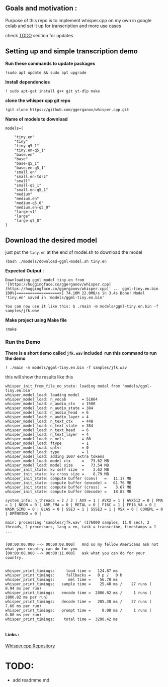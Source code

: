 
## Goals and motivation : 
Purpose of this repo is to implement whisper.cpp on my own in google colab and set it up for transcription and more use cases 

check  [TODO](#TODO) section for updates 


## Setting up and simple transcription demo

**Run these commands to update packages**
```
!sudo apt update && sudo apt upgrade
```

**Install dependencies**


```
! sudo apt-get install g++ git yt-dlp make
```

**clone the whisper.cpp git repo**

```
!git clone https://github.com/ggerganov/whisper.cpp.git
```
**Name of models to download**

```
models=(

    "tiny.en"
    "tiny"
    "tiny-q5_1"
    "tiny.en-q5_1"
    "base.en"
    "base"
    "base-q5_1"
    "base.en-q5_1"
    "small.en"
    "small.en-tdrz"
    "small"
    "small-q5_1"
    "small.en-q5_1"
    "medium"
    "medium.en"
    "medium-q5_0"
    "medium.en-q5_0"
    "large-v1"
    "large"
    "large-q5_0"
)
```
## Download the desired model 

just put the ``tiny.en`` at the  end of model.sh to download the model

```
!bash ./models/download-ggml-model.sh tiny.en
```

**Expected  Output :**

 ```
 Downloading ggml model tiny.en from '[https://huggingface.co/ggerganov/whisper.cpp](https://huggingface.co/ggerganov/whisper.cpp)' ... ggml-tiny.en.bin 100%[===================>] 74.10M 22.0MB/s in 3.4s Done! Model 'tiny.en' saved in 'models/ggml-tiny.en.bin' 
 
 You can now use it like this: $ ./main -m models/ggml-tiny.en.bin -f samples/jfk.wav
```


**Make project using Make file**
```
!make
```
### Run the Demo
**There is a short demo called `jfk.wav` included  run this command to run the demo**

```
! ./main -m models/ggml-tiny.en.bin -f samples/jfk.wav
```

this will show the results like this  
```
whisper_init_from_file_no_state: loading model from 'models/ggml-tiny.en.bin'
whisper_model_load: loading model
whisper_model_load: n_vocab       = 51864
whisper_model_load: n_audio_ctx   = 1500
whisper_model_load: n_audio_state = 384
whisper_model_load: n_audio_head  = 6
whisper_model_load: n_audio_layer = 4
whisper_model_load: n_text_ctx    = 448
whisper_model_load: n_text_state  = 384
whisper_model_load: n_text_head   = 6
whisper_model_load: n_text_layer  = 4
whisper_model_load: n_mels        = 80
whisper_model_load: ftype         = 1
whisper_model_load: qntvr         = 0
whisper_model_load: type          = 1
whisper_model_load: adding 1607 extra tokens
whisper_model_load: model ctx     =   73.62 MB
whisper_model_load: model size    =   73.54 MB
whisper_init_state: kv self size  =    2.62 MB
whisper_init_state: kv cross size =    8.79 MB
whisper_init_state: compute buffer (conv)   =   11.17 MB
whisper_init_state: compute buffer (encode) =   61.76 MB
whisper_init_state: compute buffer (cross)  =    3.67 MB
whisper_init_state: compute buffer (decode) =   18.82 MB

system_info: n_threads = 2 / 2 | AVX = 1 | AVX2 = 1 | AVX512 = 0 | FMA = 1 | NEON = 0 | ARM_FMA = 0 | METAL = 0 | F16C = 1 | FP16_VA = 0 | WASM_SIMD = 0 | BLAS = 0 | SSE3 = 1 | SSSE3 = 1 | VSX = 0 | COREML = 0 | OPENVINO = 0 | 

main: processing 'samples/jfk.wav' (176000 samples, 11.0 sec), 2 threads, 1 processors, lang = en, task = transcribe, timestamps = 1 ...


[00:00:00.000 --> 00:00:08.000]   And so my fellow Americans ask not what your country can do for you
[00:00:08.000 --> 00:00:11.000]   ask what you can do for your country.


whisper_print_timings:     load time =   124.87 ms
whisper_print_timings:     fallbacks =   0 p /   0 h
whisper_print_timings:      mel time =    56.78 ms
whisper_print_timings:   sample time =    25.48 ms /    27 runs (    0.94 ms per run)
whisper_print_timings:   encode time =  2806.82 ms /     1 runs ( 2806.82 ms per run)
whisper_print_timings:   decode time =   205.30 ms /    27 runs (    7.60 ms per run)
whisper_print_timings:   prompt time =     0.00 ms /     1 runs (    0.00 ms per run)
whisper_print_timings:    total time =  3290.42 ms


```







#### Links : 

[Whisper.cpp Repository](https://github.com/ggerganov/whisper.cpp)

# TODO: 
- add  readmme.md
